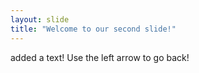 ```yaml
---
layout: slide
title: "Welcome to our second slide!"
---
```

added a text!
Use the left arrow to go back!